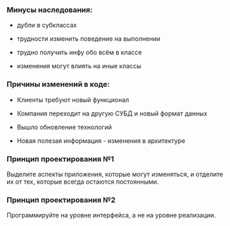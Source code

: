### Минусы наследования:

* дубли в субклассах

* трудности изменить поведение на выполнении

* трудно получить инфу обо всём в классе

* изменения могут влиять на иные классы

### Причины изменений в коде:

* Клиенты требуют новый функционал

* Компания переходит на другую СУБД и новый формат данных

* Вышло обновление технологий

* Новая полезая информация - изменения в архитектуре

### Принцип проектирования №1

Выделите аспекты приложения, которые могут изменяться, и отделите их от тех, которые всегда остаются постоянными.

### Принцип проектирования №2

Программируйте на уровне интерфейса, а не на уровне реализации.
